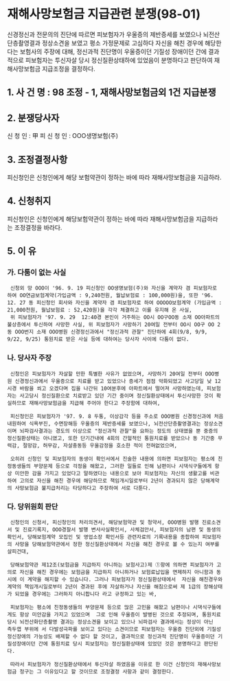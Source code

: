 # 재해사망보험금 지급관련 분쟁(98-01)

신경정신과 전문의의 진단에 따르면 피보험자가 우울증의 제반증세를 보였으나 뇌전산단층촬영결과 정상소견을 보였고 평소 가정문제로 고심하다 자신을 해친 경우에 해당한다는 보험사의 주장에 대해, 정신과적 진단명이 우울증이던 기질성 장애이던 간에 결과적으로 피보험자는 투신자살 당시 정신질환상태하에 있었음이 분명하다고 판단하여 재해사망보험금 지급조정을 결정하다.


## 1. 사 건 명 : 98 조정 - 1, 재해사망보험금외 1건 지급분쟁


## 2. 분쟁당사자
   신   청  인  :  甲
   피 신 청 인  :  OOO생명보험(주)


## 3. 조정결정사항
   피신청인은 신청인에게 해당 보험약관이 정하는 바에 따라 재해사망보험금을 지급하라.


## 4. 신청취지
   피신청인은 신청인에게 해당보험약관이 정하는 바에 따라 재해사망보험금을 지급하라는 조정결정을 바라다.


## 5. 이  유


###  가. 다툼이 없는 사실
     신청외 망 OOO이 '96. 9. 19 피신청인 OO생명보험(주)와 자신을 계약자 겸 피보험자로 하여 OO연금보험계약(가입금액 : 9,240천원, 월납보험료 : 100,000원)을, 또한 '96. 12. 27 동 피신청인 회사와 자신을 계약자 겸 피보험자로 하여 OOOOO보험계약 (가입금액 : 21,000천원, 월납보험료 : 52,420원)을 각각 체결하고 이를 유지해 온 사실,
     위 피보험자가 '97. 9. 29  12:40경 본인이 거주하는 OO시 OO구OO동 소재 OO아파트의 불상층에서 투신하여 사망한 사실, 위 피보험자가 사망하기 20여일 전부터 OO시 OO구 OO 2동 OOO번지 소재 OOO병원 신경정신과에서 "정신과적 관찰" 진단하에 4회(9/8, 9/9, 9/22, 9/25) 통원치료 받은 사실 등에 대하여는 당사자 사이에 다툼이 없다.


### 나. 당사자 주장
     신청인은 피보험자가 자살할 만한 특별한 사유가 없었으며, 사망하기 20여일 전부터 OOO병원 신경정신과에서 우울증으로 치료를 받고 있었으나 증세가 점점 악화되었고 사고당일 낮 12시경 바람을 쐬고 오겠다며 집을 나간뒤 10여분후에 아파트에서 떨어져 사망하였는데, 피보험자는 사고당시 정신질환으로 치료받고 있던 기간 중이며 정신질환상태에서 투신사망한 것이 확실하므로 재해사망보험금을 지급해 주어야 한다고 주장함에 대하여,

     피신청인은 피보험자가 '97. 9. 8 두통, 이상감각 등을 주소로 OOO병원 신경정신과에 처음 내원하여 식욕부진, 수면장해등 우울증의 제반증세를 보였으나, 뇌전산단층촬영결과는 정상소견이며 뇌파검사결과는 경도의 이상으로 "정신과적 관찰"을 요하는 정도의 상태였을 뿐 중증의 정신질환상태는 아니였고, 또한 단기간내에 4회의 간헐적인 통원치료를 받았으나 동 기간중 무력감, 절망감, 허무감, 자살충동등 우울감정을 호소한 적이 전혀없었으며,

     오히려 신청인 및 피보험자의 동생이 확인서에서 진술한 내용에 의하면 피보험자는 평소에 친정동생들의 부양문제 등으로 걱정을 해왔고, 그러한 일들로 인해 남편이나 시댁식구들에게 항상 미안한 감을 가지고 있었다고 말하였다는 내용으로 보아 피보험자는 자신의 생활고를 비관하여 고의로 자신을 해친 경우에 해당하므로 책임개시일로부터 2년이 경과되지 않은 당해계약의 사망보험금 불지급처리는 타당하다고 주장하여 서로 다툰다.


### 다. 당위원회 판단
     신청인의 신청서, 피신청인의 처리의견서, 해당보험약관 및 청약서, OOO병원 발행 진료소견서 및 진료기록지, OOO경찰서 발행 변사사실확인서, 사체검안서, 피보험자의 남편 및 동생의 확인서, 당해보험계약 모집인 및 영업소장 확인서등 관련자료의 기록내용을 종합하여 피보험자의 사망을 당해보험약관에서 정한 정신질환상태에서 자신을 해친 경우로 볼 수 있는지 여부를 살피건대,

     당해보험약관 제12조(보험금을 지급하지 아니하는 보험사고)제 ①항에 의하면 피보험자가 고의로 자신을 해친 경우에는 보험금을 지급하지 아니하거나 보험료납입을 면제하지 아니함과 동시에 이 계약을 해지할 수 있습니다. 그러나 피보험자가 정신질환상태에서  자신을 해친경우와 계약의 책임개시일로부터 2년이 경과된 후에 자살하거나 자신을 해침으로써 제 1급의 장해상태가 되었을 경우에는 그러하지 아니합니다 라고 규정하고 있는 바,

     피보험자는 평소에 친정동생들의 부양문제 등으로 많은 고민을 해왔고 남편이나 시댁식구들에게도 항상 미안감을 가지고 있었으며  그로 인해 우울증이 발병된 것으로 추정되며, 통원치료 당시 뇌전산화단층촬영 결과는 정상소견을 보이고 있으나 뇌파검사 결과에서는 정상이 아닌  측두엽 부위에 서 다발성극파를 보이고 있다는 소견이므로 피보험자는 우울증 진단외에 기질성정신장애의 가능성도 배제할 수 없다 할 것이고, 결과적으로 정신과적 진단명이 우울증이던 기질성장애이던 간에 통원치료 당시 피보험자는 정신질환상태에 있었던 것은 분명하다고 판단된다.

     따라서 피보험자가 정신질환상태에서 투신자살 하였음을 이유로 한 이건 신청인의 재해사망보험금 청구는 그 이유있다고 할 것이므로 조정결정 사항과 같이 결정한다.